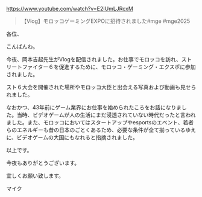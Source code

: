 https://www.youtube.com/watch?v=E2IUmLJRcxM

> 【Vlog】モロッコゲーミングEXPOに招待されました#mge #mge2025

各位、

こんばんわ。

今夜、岡本吉起先生がVlogを配信されました。お仕事でモロッコを訪れ、ストリートファイター６を促進するために、モロッコ・ゲーミング・エクスポに参加されました。

スト６大会を開催された場所やモロッコ大臣と出会える写真および動画も見せられました。

なおかつ、43年前にゲーム業界にお仕事を始められたころをお話になりました。当時、ビデオゲームが人の生活にまだ浸透されていない時代だったと言われました。また、モロッコにおいてはスタートアップやesportsのエベント、若者らのエネルギーも昔の日本のごとくあるため、必要な条件が全て揃っているゆえに、ビデオゲームの大国にもなれると指摘されました。

以上です。

今夜もありがとうございます。

宜しくお願い致します。

マイク
